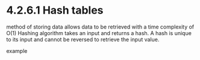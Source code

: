 # 4.2.6.1 Hash tables

method of storing data
allows data to be retrieved with a time complexity of O(1)
Hashing algorithm takes an input and returns a hash. A hash is unique to its input and cannot be reversed to retrieve the input value.

example